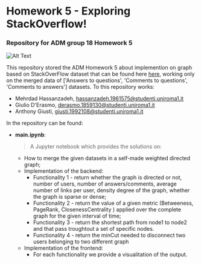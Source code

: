 # Homework 5 - Exploring StackOverflow!
### Repository for ADM group 18 Homework 5

![Alt Text](https://www.linuxadictos.com/wp-content/uploads/stack-overflow-1024x244.jpg.webp)


This repository stored the ADM Homework 5 about implemention on graph based on StackOverFlow dataset that can be found here [here](https://snap.stanford.edu/data/sx-stackoverflow.html), working only on the merged data of ['Answers to questions', 'Comments to questions', 'Comments to answers'] datasets.
To this repository works:
- Mehrdad Hassanzadeh, hassanzadeh.1961575@studenti.uniroma1.it
- Giulio D'Erasmo, derasmo.1859130@studenti.uniroma1.it
- Anthony Giusti, giusti.1992108@studenti.uniroma1.it

In the repository can be found:
* __main.ipynb__:
   > A Jupyter notebook which provides the solutions on:
   - How to merge the given datasets in a self-made weighted directed graph;
   - Implementation of the backend:
      - Functionality 1 - return whether the graph is directed or not, number of users, number of answers/comments, average number of links per user, density degree of the graph, whether the graph is sparse or dense;
      - Functionality 2 - return the value of a given metric (Betweeness, PageRank, ClosenessCentrality ) applied over the complete graph for the given interval of time;
      - Functionality 3 - return the shortest path from node1 to node2 and that pass troughtout a set of specific nodes.
      - Functionality 4 - return the minCut needed to disconnect two users belonging to two different graph
   - Implementation of the frontend:
      - For each functionality we provide a visualitation of the output. 
 


